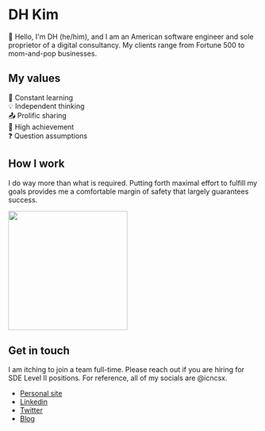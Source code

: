 # DH Kim

👋 Hello, I'm DH (he/him), and I am an American software engineer and sole proprietor of a digital consultancy. My clients range from Fortune 500 to mom-and-pop businesses.

## My values
📖 Constant learning<br>
💡 Independent thinking<br>
📤 Prolific sharing<br>
🌟 High achievement<br>
❓ Question assumptions<br>

## How I work
I do way more than what is required. Putting forth maximal effort to fulfill my goals provides me a comfortable margin of safety that largely guarantees success. 

<img src="https://media1.tenor.com/images/c142ea480d7f882e274e47ba4ce7a926/tenor.gif?itemid=6166819" width="240px" align="center">

## Get in touch

I am itching to join a team full-time. Please reach out if you are hiring for SDE Level II positions. For reference, all of my socials are @icncsx.

- [Personal site](https://icncsx.com/)
- [Linkedin](https://www.linkedin.com/in/icncsx/)
- [Twitter](https://twitter.com/icncsx)
- [Blog](https://dev.to/icncsx)

